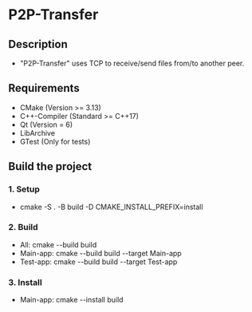 # P2P-Transfer

## Description
- "P2P-Transfer" uses TCP to receive/send files from/to another peer.

## Requirements
- CMake (Version >= 3.13)
- C++-Compiler (Standard >= C++17)
- Qt (Version = 6)
- LibArchive
- GTest (Only for tests)

## Build the project

### 1. Setup
- cmake -S . -B build -D CMAKE_INSTALL_PREFIX=install

### 2. Build
- All: cmake --build build
- Main-app: cmake --build build --target Main-app
- Test-app: cmake --build build --target Test-app

### 3. Install
- Main-app: cmake --install build
